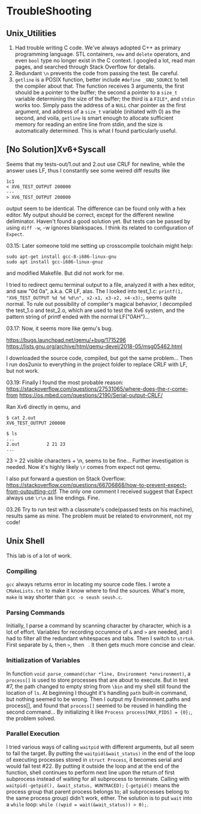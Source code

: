 # TroubleShooting

## Unix_Utilities

1. Had trouble writing C code. We've always adopted C++ as primary programming language. STL containers, `new` and `delete` operators, and even `bool` type no longer exist in the C context. I googled a lot, read man pages, and searched through Stack Overflow for details.
2. Redundant `\n` prevents the code from passing the test. Be careful.
3. `getline` is a POSIX function, better include `#define _GNU_SOURCE` to tell the compiler about that. The function receives 3 arguments, the first should be a pointer to the buffer; the second a pointer to a `size_t` variable determining the size of the buffer; the third is a `FILE*`, and `stdin` works too. Simply pass the address of a `NULL` char pointer as the first argument, and address of a `size_t` variable (initiated with 0) as the second, and voila, `getline` is smart enough to allocate sufficient memory for reading an entire line from stdin, and the size is automatically determined. This is what I found particularly useful.

## [No Solution]Xv6+Syscall
Seems that my tests-out/1.out and 2.out use CRLF for newline, while the answer uses LF, thus I constantly see some weired diff results like 
```
1c1
< XV6_TEST_OUTPUT 200000
---
> XV6_TEST_OUTPUT 200000
```
output seem to be identical. The difference can be found only with a hex editor. My output should be correct, except for the different newline deliminator.
Haven't found a good solution yet. But tests can be passed by using `diff -w`, -w ignores blankspaces.
I think its related to configuration of `Expect`.

03.15:
Later someone told me setting up crosscompile toolchain might help:
```
sudo apt-get install gcc-8-i686-linux-gnu
sudo apt install gcc-i686-linux-gnuz
```
and modified Makefile.
But did not work for me.

I tried to redirect qemu terminal output to a file, analyzed it with a hex editor, and saw "0d 0a", a.k.a. CR LF, alas.
The I looked into test_1.c: `printf(1, "XV6_TEST_OUTPUT %d %d %d\n", x2-x1, x3-x2, x4-x3);`, seems quite normal. To rule out possibility of compiler's magical behavior, I decompiled the test_1.o and test_2.o, which are used to test the Xv6 system, and the pattern string of printf ended with the normal LF("0AH")...


03.17:
Now, it seems more like qemu's bug.

https://bugs.launchpad.net/qemu/+bug/1715296
https://lists.gnu.org/archive/html/qemu-devel/2018-05/msg05462.html

I downloaded the source code, compiled, but got the same problem...
Then I run dos2unix to everything in the project folder to replace CRLF with LF, but not work.


03.19: 
Finally I found the most probable reason:
https://stackoverflow.com/questions/27531065/where-does-the-r-come-from
https://os.mbed.com/questions/2190/Serial-output-CRLF/

Ran Xv6 directly in qemu, and 
```
$ cat 2.out
XV6_TEST_OUTPUT 200000
```

```
$ ls
...
2.out          2 21 23
...
```

23 = 22 visible characters + \n, seems to be fine... Further investigation is needed. Now it's highly likely `\r` comes from expect not qemu.

I also put forward a question on Stack Overflow: https://stackoverflow.com/questions/66706868/how-to-prevent-expect-from-outputting-crlf. The only one comment I received suggest that Expect always use `\r\n` as line endings. Fine.

03.26
Try to run test with a classmate's code(passed tests on his machine), results same as mine. The problem must be related to environment, not my code!

## Unix Shell
This lab is of a lot of work.

### Compiling
`gcc` always returns error in locating my source code files. I wrote a `CMakeLists.txt` to make it know where to find the sources. What's more, `make` is way shorter than `gcc -o seush seush.c`.

### Parsing Commands
Initially, I parse a command by scanning character by character, which is a lot of effort. Variables for recording occurence of `&` and `>` are needed, and I had to filter all the redundant whitespaces and tabs.
Then I switch to `strtok`. First separate by `&`, then `>`, then ` `. It then gets much more concise and clear.

### Initialization of Variables
In function `void parse_command(char *line, Environment *environment)`, a `process[]` is used to store processes that are about to execute. But in test #7, the path changed to empty string from `\bin` and my shell still found the location of `ls`. At beginning I thought it's handling `path` built-in command, but nothing seemed to be wrong. Then I output my Environment.paths and process[], and found that `process[]` seemed to be reused in handling the second command...
By initializing it like `Process process[MAX_PIDS] = {0};`, the problem solved.

### Parallel Execution
I tried various ways of calling `waitpid` with different arguments, but all seem to fail the target.
By putting the `waitpid(&wait_status)` in the end of the loop of executing processes stored in `struct Process`, it becomes serial and would fail test #22. By putting it outside the loop and at the end of the function, shell continues to perform next line upon the return of first subprocess instead of waiting for all subprocess to terminate. Calling with `waitpid(-getpid(), &wait_status, WUNTRACED);` (`-getpid()` means the process group that parent process belongs to; all subprocesses belong to the same process group) didn't work, either.
The solution is to put `wait` into a `while` loop: `while ((wpid = wait(&wait_status)) > 0);`.
